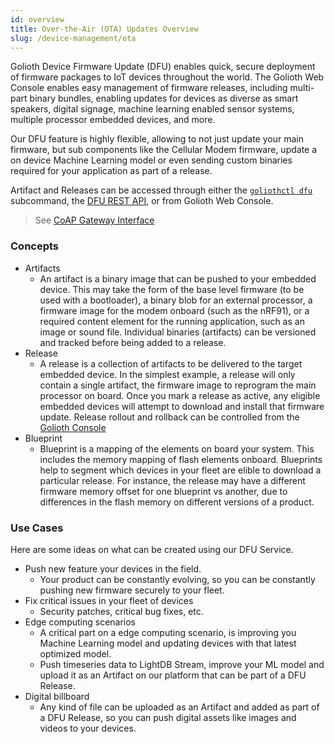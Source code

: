 ```yaml
---
id: overview
title: Over-the-Air (OTA) Updates Overview
slug: /device-management/ota
---
```


Golioth Device Firmware Update (DFU) enables quick, secure deployment of
firmware packages to IoT devices throughout the world. The Golioth Web Console
enables easy management of firmware releases, including multi-part binary
bundles, enabling updates for devices as diverse as smart speakers, digital
signage, machine learning enabled sensor systems, multiple processor embedded
devices, and more.

Our DFU feature is highly flexible, allowing to not just update your main
firmware, but sub components like the Cellular Modem firmware, update a on
device Machine Learning model or even sending custom binaries required for your
application as part of a release.

Artifact and Releases can be accessed through either the [`goliothctl
dfu`](/reference/command-line-tools/goliothctl/goliothctl_dfu) subcommand, the
[DFU REST API](/reference/rest-api/openapi), or from Golioth Web Console.

> See [CoAP Gateway Interface](/reference/protocols/coap/ota)

### Concepts

- Artifacts
  - An artifact is a binary image that can be pushed to your embedded device.
    This may take the form of the base level firmware (to be used with a
    bootloader), a binary blob for an external processor, a firmware image for
    the modem onboard (such as the nRF91), or a required content element for the
    running application, such as an image or sound file. Individual binaries
    (artifacts) can be versioned and tracked before being added to a release.
- Release
  - A release is a collection of artifacts to be delivered to the target
    embedded device. In the simplest example, a release will only contain a
    single artifact, the firmware image to reprogram the main processor on
    board. Once you mark a release as active, any eligible embedded devices will
    attempt to download and install that firmware update. Release rollout and
    rollback can be controlled from the [Golioth
    Console](https://console.golioth.io)
- Blueprint
  - Blueprint is a mapping of the elements on board your system. This includes
    the memory mapping of flash elements onboard. Blueprints help to segment
    which devices in your fleet are elible to download a particular release. For
    instance, the release may have a different firmware memory offset for one
    blueprint vs another, due to differences in the flash memory on different
    versions of a product.

### Use Cases

Here are some ideas on what can be created using our DFU Service.

- Push new feature your devices in the field.
  - Your product can be constantly evolving, so you can be constantly pushing
    new firmware securely to your fleet.
- Fix critical issues in your fleet of devices
  - Security patches, critical bug fixes, etc.
- Edge computing scenarios
  - A critical part on a edge computing scenario, is improving you Machine
    Learning model and updating devices with that latest optimized model.
  - Push timeseries data to LightDB Stream, improve your ML model and upload it
    as an Artifact on our platform that can be part of a DFU Release.
- Digital billboard
  - Any kind of file can be uploaded as an Artifact and added as part of a DFU
    Release, so you can push digital assets like images and videos to your
    devices.
